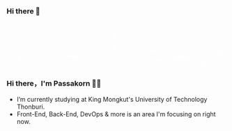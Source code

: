 ### Hi there 👋

<p align="center">
  <img alig src="https://github.com/jiewpassakorn/jiewpassakorn/blob/main/about.gif" />
</p>

<!-- <img align="right" src="https://github-readme-stats.vercel.app/api?username=jiewpassakorn&show_icons=true&icon_color=CE1D2D&text_color=718096&bg_color=00000000&hide_title=true&hide_border=true" /> -->

### Hi there，I'm Passakorn 🙋‍♂️

- I’m currently studying at King Mongkut's University of Technology Thonburi.
- Front-End, Back-End, DevOps & more is an area I'm focusing on right now.

<!--
**jiewpassakorn/jiewpassakorn** is a ✨ _special_ ✨ repository because its `README.md` (this file) appears on your GitHub profile.

Here are some ideas to get you started:

- 🔭 I’m currently working on ...
- 🌱 I’m currently learning ...
- 👯 I’m looking to collaborate on ...
- 🤔 I’m looking for help with ...
- 💬 Ask me about ...
- 📫 How to reach me: ...
- 😄 Pronouns: ...
- ⚡ Fun fact: ...
-->
